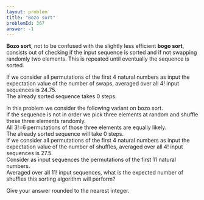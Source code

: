 ```yaml
---
layout: problem
title: "Bozo sort"
problemId: 367
answer: -1
---
```

**Bozo sort**, not to be confused with the slightly less efficient **bogo sort**, consists out of checking if the input sequence is sorted and if not swapping randomly two elements. This is repeated until eventually the sequence is sorted.

 If we consider all permutations of the first 4 natural numbers as input the expectation value of the number of swaps, averaged over all 4! input sequences is 24.75.  
 The already sorted sequence takes 0 steps.

 In this problem we consider the following variant on bozo sort.  
 If the sequence is not in order we pick three elements at random and shuffle these three elements randomly.  
 All 3!=6 permutations of those three elements are equally likely.   
 The already sorted sequence will take 0 steps.  
 If we consider all permutations of the first 4 natural numbers as input the expectation value of the number of shuffles, averaged over all 4! input sequences is 27.5.   
 Consider as input sequences the permutations of the first 11 natural numbers.  
 Averaged over all 11! input sequences, what is the expected number of shuffles this sorting algorithm will perform?

 Give your answer rounded to the nearest integer.
